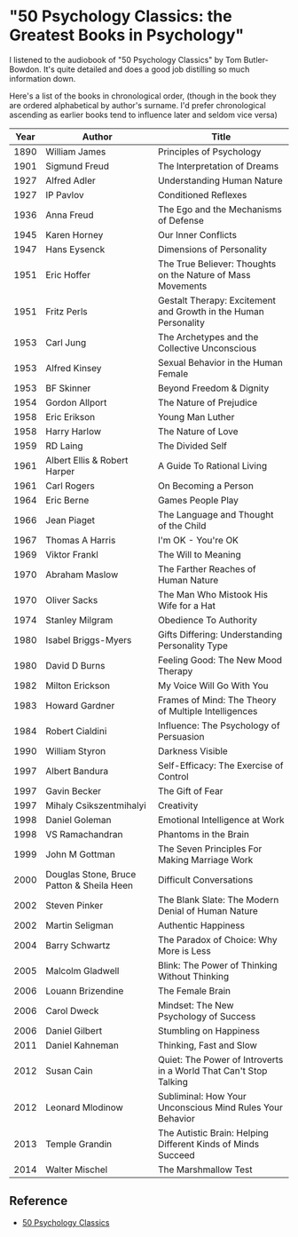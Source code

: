 ﻿# "50 Psychology Classics: the Greatest Books in Psychology"

I listened to the audiobook of "50 Psychology Classics" by Tom Butler-Bowdon. It's quite detailed and does a good job distilling so much information down.

Here's a list of the books in chronological order, (though in the book they are ordered alphabetical by author's surname. I'd prefer chronological ascending as earlier books tend to influence later and seldom vice versa)



|Year|Author|Title|
|----|------|-----|
|1890|William James|Principles of Psychology|
|1901|Sigmund Freud|The Interpretation of Dreams|
|1927|Alfred Adler|Understanding Human Nature|
|1927|IP Pavlov|Conditioned Reflexes|
|1936|Anna Freud|The Ego and the Mechanisms of Defense|
|1945|Karen Horney|Our Inner Conflicts|
|1947|Hans Eysenck|Dimensions of Personality|
|1951|Eric Hoffer|The True Believer: Thoughts on the Nature of Mass Movements|
|1951|Fritz Perls|Gestalt Therapy: Excitement and Growth in the Human Personality|
|1953|Carl Jung|The Archetypes and the Collective Unconscious|
|1953|Alfred Kinsey|Sexual Behavior in the Human Female|
|1953|BF Skinner|Beyond Freedom & Dignity|
|1954|Gordon Allport|The Nature of Prejudice|
|1958|Eric Erikson|Young Man Luther|
|1958|Harry Harlow|The Nature of Love|
|1959|RD Laing|The Divided Self|
|1961|Albert Ellis & Robert Harper|A Guide To Rational Living|
|1961|Carl Rogers|On Becoming a Person|
|1964|Eric Berne|Games People Play|
|1966|Jean Piaget|The Language and Thought of the Child|
|1967|Thomas A Harris|I'm OK - You're OK|
|1969|Viktor Frankl|The Will to Meaning|
|1970|Abraham Maslow|The Farther Reaches of Human Nature|
|1970|Oliver Sacks|The Man Who Mistook His Wife for a Hat|
|1974|Stanley Milgram|Obedience To Authority|
|1980|Isabel Briggs-Myers|Gifts Differing: Understanding Personality Type|
|1980|David D Burns|Feeling Good: The New Mood Therapy|
|1982|Milton Erickson|My Voice Will Go With You|
|1983|Howard Gardner|Frames of Mind: The Theory of Multiple Intelligences|
|1984|Robert Cialdini|Influence: The Psychology of Persuasion|
|1990|William Styron|Darkness Visible|
|1997|Albert Bandura|Self-Efficacy: The Exercise of Control|
|1997|Gavin Becker|The Gift of Fear|
|1997|Mihaly Csikszentmihalyi|Creativity|
|1998|Daniel Goleman|Emotional Intelligence at Work|
|1998|VS Ramachandran|Phantoms in the Brain|
|1999|John M Gottman|The Seven Principles For Making Marriage Work|
|2000|Douglas Stone, Bruce Patton & Sheila Heen|Difficult Conversations|
|2002|Steven Pinker|The Blank Slate: The Modern Denial of Human Nature|
|2002|Martin Seligman|Authentic Happiness|
|2004|Barry Schwartz|The Paradox of Choice: Why More is Less|
|2005|Malcolm Gladwell|Blink: The Power of Thinking Without Thinking|
|2006|Louann Brizendine|The Female Brain|
|2006|Carol Dweck|Mindset: The New Psychology of Success|
|2006|Daniel Gilbert|Stumbling on Happiness|
|2011|Daniel Kahneman|Thinking, Fast and Slow|
|2012|Susan Cain|Quiet: The Power of Introverts in a World That Can't Stop Talking|
|2012|Leonard Mlodinow|Subliminal: How Your Unconscious Mind Rules Your Behavior|
|2013|Temple Grandin|The Autistic Brain: Helping Different Kinds of Minds Succeed|
|2014|Walter Mischel|The Marshmallow Test|


## Reference

- [50 Psychology Classics](http://www.butler-bowdon.com/50-psychology-classics.html)